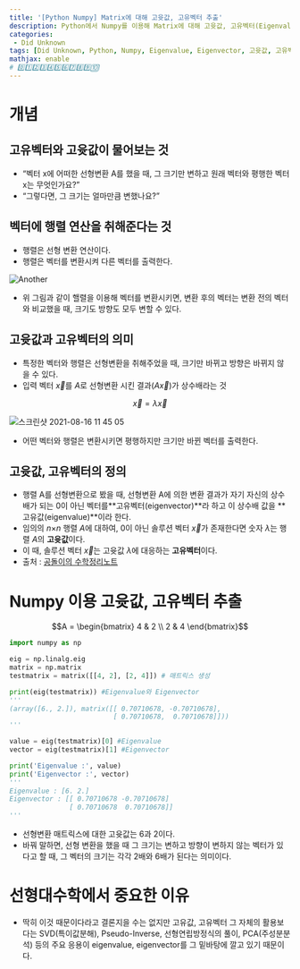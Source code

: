 ```yaml
---
title: '[Python Numpy] Matrix에 대해 고윳값, 고유벡터 추출'
description: Python에서 Numpy를 이용해 Matrix에 대해 고윳값, 고유벡터(Eigenvalue, Eigenvector)를 추출하는 방법과 개념, 중요한 이유에 대해 설명
categories:
 - Did Unknown
tags: [Did Unknown, Python, Numpy, Eigenvalue, Eigenvector, 고윳값, 고유벡터]
mathjax: enable
# 0️⃣1️⃣2️⃣3️⃣4️⃣5️⃣6️⃣7️⃣8️⃣9️⃣🔟
---
```

# 개념

## 고유벡터와 고윳값이 물어보는 것
- “벡터 x에 어떠한 선형변환 A를 했을 때, 그 크기만 변하고 원래 벡터와 평행한 벡터 x는 무엇인가요?”
- “그렇다면, 그 크기는 얼마만큼 변했나요?”

## 벡터에 행렬 연산을 취해준다는 것
- 행렬은 선형 변환 연산이다.
- 행렬은 벡터를 변환시켜 다른 벡터를 출력한다.

![Another](https://user-images.githubusercontent.com/79494088/129352525-f74b6b87-fc61-4772-aff7-3d618763843c.png)

- 위 그림과 같이 핼렬을 이용해 벡터를 변환시키면, 변환 후의 벡터는 변환 전의 벡터와 비교했을 때, 크기도 방향도 모두 변할 수 있다.

## 고윳값과 고유벡터의 의미
- 특정한 벡터와 행렬은 선형변환을 취해주었을 때, 크기만 바뀌고 방향은 바뀌지 않을 수 있다.
- 입력 벡터 $\overrightarrow{x}$를 $A$로 선형변환 시킨 결과($A\overrightarrow{x}$)가 상수배라는 것

$$\overrightarrow{x}=\lambda \overrightarrow{x}$$

![스크린샷 2021-08-16 11 45 05](https://user-images.githubusercontent.com/79494088/129504669-201cd064-33ab-45b1-9e18-13a249cad060.png)

- 어떤 벡터와 행렬은 변환시키면 평행하지만 크기만 바뀐 벡터를 출력한다.

## 고윳값, 고유벡터의 정의
- 행렬 A를 선형변환으로 봤을 때, 선형변환 A에 의한 변환 결과가 자기 자신의 상수배가 되는 0이 아닌 벡터를**고유벡터(eigenvector)**라 하고 이 상수배 값을 **고유값(eigenvalue)**이라 한다.
- 임의의 $n$×$n$ 행렬 $A$에 대하여, 0이 아닌 솔루션 벡터 $\overrightarrow{x}$가 존재한다면 숫자 $\lambda$는 행렬 $A$의 **고윳값**이다.
- 이 때, 솔루션 벡터 $\overrightarrow{x}$는 고윳값 $\lambda$에 대응하는 **고유벡터**이다.
- 출처 : [공돌이의 수학정리노트](https://angeloyeo.github.io/2019/07/17/eigen_vector.html)

# Numpy 이용 고윳값, 고유벡터 추출

$$A = \begin{bmatrix} 4 & 2 \\ 2 & 4 \end{bmatrix}$$

```py
import numpy as np

eig = np.linalg.eig
matrix = np.matrix
testmatrix = matrix([[4, 2], [2, 4]]) # 매트릭스 생성

print(eig(testmatrix)) #Eigenvalue와 Eigenvector
'''
(array([6., 2.]), matrix([[ 0.70710678, -0.70710678],
                          [ 0.70710678,  0.70710678]]))
'''

value = eig(testmatrix)[0] #Eigenvalue
vector = eig(testmatrix)[1] #Eigenvector

print('Eigenvalue :', value)
print('Eigenvector :', vector)
'''
Eigenvalue : [6. 2.]
Eigenvector : [[ 0.70710678 -0.70710678]
               [ 0.70710678  0.70710678]]
'''
```

- 선형변환 매트릭스에 대한 고윳값는 6과 2이다.
- 바꿔 말하면, 선형 변환을 했을 때 그 크기는 변하고 방향이 변하지 않는 벡터가 있다고 할 때, 그 벡터의 크기는 각각 2배와 6배가 된다는 의미이다.

# 선형대수학에서 중요한 이유
- 딱히 이것 때문이다라고 결론지을 수는 없지만 고유값, 고유벡터 그 자체의 활용보다는 SVD(특이값분해), Pseudo-Inverse, 선형연립방정식의 풀이, PCA(주성분분석) 등의 주요 응용이 eigenvalue, eigenvector를 그 밑바탕에 깔고 있기 때문이다.
